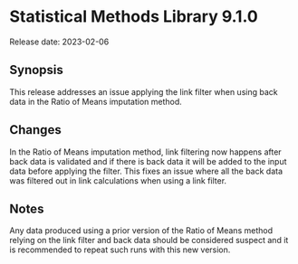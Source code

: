 # Statistical Methods Library 9.1.0

Release date: 2023-02-06

## Synopsis

This release addresses an issue applying the link filter when using back data in the Ratio of Means imputation method.

## Changes

In the Ratio of Means imputation method, link filtering now happens after
back data is validated and if there is back data it will be added to the
input data before applying the filter. This fixes an issue where all the
back data was filtered out in link calculations when using a link filter.

## Notes

Any data produced using a prior version of the Ratio of Means method relying
on the link filter and back data should be considered suspect and it is
recommended to repeat such runs with this new version.
